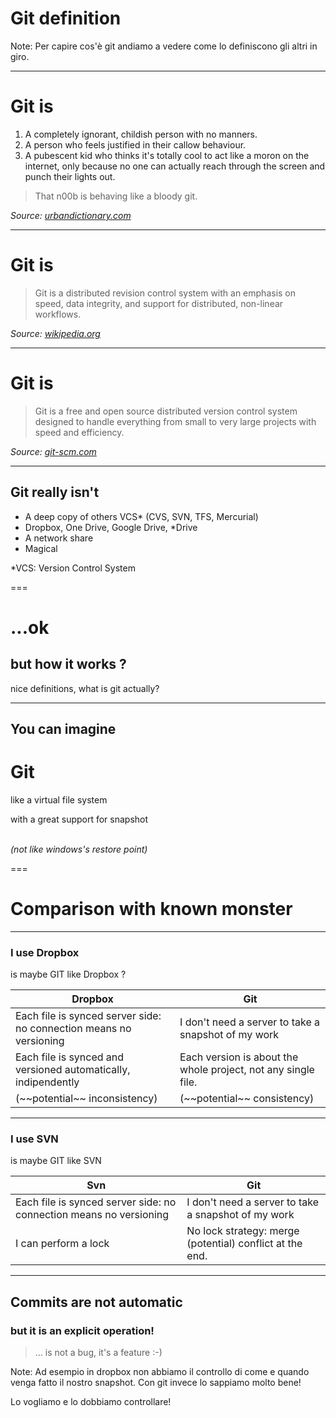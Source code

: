 <!-- .element: id="definition" -->

# Git definition

Note:
Per capire cos'è git andiamo a vedere come lo definiscono gli altri in giro.

---
<!-- .element: id="urbandictionary" data-menu-title="Urban Dictionary" -->

# Git is

1. A completely ignorant, childish person with no manners.
2. A person who feels justified in their callow behaviour.
3. A pubescent kid who thinks it's totally cool to act like a moron on the internet, only because no one can actually reach through the screen and punch their lights out.

> That n00b is behaving like a bloody git.

*Source: [urbandictionary.com][1]*

[1]: http://www.urbandictionary.com/define.php?term=Git

---
<!-- .element: id="wikipedia" data-menu-title="Wikipedia" -->

# Git is

> Git is a distributed revision control system with an emphasis on speed, data integrity, and support for distributed, non-linear workflows.

*Source: [wikipedia.org][1]*

[1]: http://en.wikipedia.org/wiki/Git

---
<!-- .element: id="git-scm" data-menu-title="Official Website" -->

# Git is

> Git is a free and open source distributed version control system designed to handle everything from small to very large projects with speed and efficiency.

*Source: [git-scm.com][1]*

[1]: http://git-scm.com

---

## Git really isn't
- A deep copy of others VCS* (CVS, SVN, TFS, Mercurial)
- Dropbox, One Drive, Google Drive, *Drive
- A network share
- Magical <!-- .element: class="fragment" -->

*VCS: Version Control System

===
<!-- .element: data-menu-title="How it works" -->

# ...ok
## but how it works ?

nice definitions, what is git actually?

---
<!-- .element: data-menu-title="Virtual Filesystem" -->

## You can imagine 

# Git

like a virtual file system

with a great support for snapshot
<br /><br />

*(not like windows's restore point)* <!-- .element: class="fragment" -->

===
<!-- .element: id="comparison" data-menu-title="Git compared with..." -->

# Comparison with known monster

---
<!-- .element: id="comparison-dropbox" data-menu-title="Dropbox" -->

### I use Dropbox
is maybe GIT like Dropbox ?

<table>
<thead>
  <tr>
    <th>Dropbox</th>
    <th>Git</th>
  </tr>
</thead>
<tbody>
  <tr class="fragment">
    <td>Each file is synced server side: no connection means no versioning</td>
    <td>I don't need a server to take a snapshot of my work</td>
  </tr>  
  <tr class="fragment">
    <td>Each file is synced and versioned automatically, indipendently</td>
    <td>Each version is about the whole project, not any single file.</td>
  </tr>
  <tr class="fragment">
    <td>(~~potential~~ inconsistency)</td>
    <td>(~~potential~~ consistency)</td>
  </tr>
</tbody>
</table>

---
<!-- .element: id="comparison-svn" data-menu-title="SVN" -->

### I use SVN
is maybe GIT like SVN

<table>
<thead>
  <tr>
    <th>Svn</th>
    <th>Git</th>
  </tr>
</thead>
<tbody>
  <tr class="fragment">
    <td>Each file is synced server side: no connection means no versioning</td>
    <td>I don't need a server to take a snapshot of my work</td>
  </tr>  
  <tr class="fragment">
    <td>I can perform a lock</td>
    <td>No lock strategy: merge (potential) conflict at the end.</td>
  </tr>
</tbody>
</table>

---

## Commits are not automatic 
### but it is an explicit operation!

>  <!-- .element: class="fragment" -->
> ... is not a bug, it's a feature :-)

Note:
Ad esempio in dropbox non abbiamo il controllo di come e quando venga fatto il nostro
snapshot. Con git invece lo sappiamo molto bene!

Lo vogliamo e lo dobbiamo controllare!